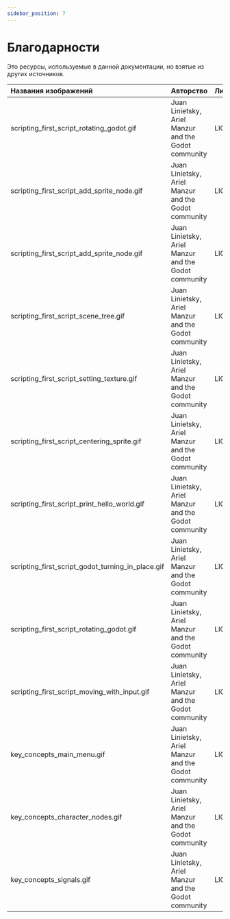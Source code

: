```yaml
---
sidebar_position: 7
---
```


# Благодарности

Это ресурсы, используемые в данной документации, но взятые из других источников.

| Названия изображений                              | Авторство                                             | Лицензия                                                                                                          |
|:--------------------------------------------------|:------------------------------------------------------|:------------------------------------------------------------------------------------------------------------------|
| scripting_first_script_rotating_godot.gif         | Juan Linietsky, Ariel Manzur and the Godot community  | <ExternalLink href="https://github.com/godotengine/godot-docs/blob/master/LICENSE.txt">LICENSE.txt</ExternalLink> |
| scripting_first_script_add_sprite_node.gif        | Juan Linietsky, Ariel Manzur and the Godot community  | <ExternalLink href="https://github.com/godotengine/godot-docs/blob/master/LICENSE.txt">LICENSE.txt</ExternalLink> |
| scripting_first_script_add_sprite_node.gif        | Juan Linietsky, Ariel Manzur and the Godot community  | <ExternalLink href="https://github.com/godotengine/godot-docs/blob/master/LICENSE.txt">LICENSE.txt</ExternalLink> |
| scripting_first_script_scene_tree.gif             | Juan Linietsky, Ariel Manzur and the Godot community  | <ExternalLink href="https://github.com/godotengine/godot-docs/blob/master/LICENSE.txt">LICENSE.txt</ExternalLink> |
| scripting_first_script_setting_texture.gif        | Juan Linietsky, Ariel Manzur and the Godot community  | <ExternalLink href="https://github.com/godotengine/godot-docs/blob/master/LICENSE.txt">LICENSE.txt</ExternalLink> |
| scripting_first_script_centering_sprite.gif       | Juan Linietsky, Ariel Manzur and the Godot community  | <ExternalLink href="https://github.com/godotengine/godot-docs/blob/master/LICENSE.txt">LICENSE.txt</ExternalLink> |
| scripting_first_script_print_hello_world.gif      | Juan Linietsky, Ariel Manzur and the Godot community  | <ExternalLink href="https://github.com/godotengine/godot-docs/blob/master/LICENSE.txt">LICENSE.txt</ExternalLink> |
| scripting_first_script_godot_turning_in_place.gif | Juan Linietsky, Ariel Manzur and the Godot community  | <ExternalLink href="https://github.com/godotengine/godot-docs/blob/master/LICENSE.txt">LICENSE.txt</ExternalLink> |
| scripting_first_script_rotating_godot.gif         | Juan Linietsky, Ariel Manzur and the Godot community  | <ExternalLink href="https://github.com/godotengine/godot-docs/blob/master/LICENSE.txt">LICENSE.txt</ExternalLink> |
| scripting_first_script_moving_with_input.gif      | Juan Linietsky, Ariel Manzur and the Godot community  | <ExternalLink href="https://github.com/godotengine/godot-docs/blob/master/LICENSE.txt">LICENSE.txt</ExternalLink> |
| key_concepts_main_menu.gif                        | Juan Linietsky, Ariel Manzur and the Godot community  | <ExternalLink href="https://github.com/godotengine/godot-docs/blob/master/LICENSE.txt">LICENSE.txt</ExternalLink> |
| key_concepts_character_nodes.gif                  | Juan Linietsky, Ariel Manzur and the Godot community  | <ExternalLink href="https://github.com/godotengine/godot-docs/blob/master/LICENSE.txt">LICENSE.txt</ExternalLink> | 
| key_concepts_signals.gif                          | Juan Linietsky, Ariel Manzur and the Godot community  | <ExternalLink href="https://github.com/godotengine/godot-docs/blob/master/LICENSE.txt">LICENSE.txt</ExternalLink> |
